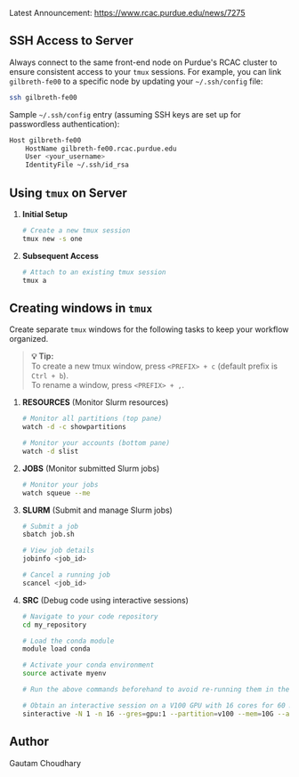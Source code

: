 Latest Announcement: https://www.rcac.purdue.edu/news/7275

## SSH Access to Server
Always connect to the same front-end node on Purdue's RCAC cluster to ensure consistent access to your `tmux` sessions. For example, you can link `gilbreth-fe00` to a specific node by updating your `~/.ssh/config` file:

```bash
ssh gilbreth-fe00
```

Sample `~/.ssh/config` entry (assuming SSH keys are set up for passwordless authentication):

```bash
Host gilbreth-fe00
    HostName gilbreth-fe00.rcac.purdue.edu
    User <your_username>
    IdentityFile ~/.ssh/id_rsa
```

## Using `tmux` on Server
1. **Initial Setup**
    ```bash
    # Create a new tmux session
    tmux new -s one
    ```

2. **Subsequent Access**
    ```bash
    # Attach to an existing tmux session
    tmux a
    ```

## Creating windows in `tmux`

Create separate `tmux` windows for the following tasks to keep your workflow organized.

> **💡 Tip:**  
> To create a new tmux window, press `<PREFIX> + c` (default prefix is `Ctrl + b`).  
> To rename a window, press `<PREFIX> + ,`.

1. **RESOURCES** (Monitor Slurm resources)
    ```bash
    # Monitor all partitions (top pane)
    watch -d -c showpartitions

    # Monitor your accounts (bottom pane)
    watch -d slist
    ```

2. **JOBS** (Monitor submitted Slurm jobs)
    ```bash
    # Monitor your jobs
    watch squeue --me
    ```

3. **SLURM** (Submit and manage Slurm jobs)
    ```bash
    # Submit a job
    sbatch job.sh

    # View job details
    jobinfo <job_id>

    # Cancel a running job
    scancel <job_id>
    ```

4. **SRC** (Debug code using interactive sessions)
    ```bash
    # Navigate to your code repository
    cd my_repository

    # Load the conda module
    module load conda

    # Activate your conda environment
    source activate myenv

    # Run the above commands beforehand to avoid re-running them in the interactive session

    # Obtain an interactive session on a V100 GPU with 16 cores for 60 minutes
    sinteractive -N 1 -n 16 --gres=gpu:1 --partition=v100 --mem=10G --account=csml --qos standby --time 60
    ```


## Author
Gautam Choudhary
